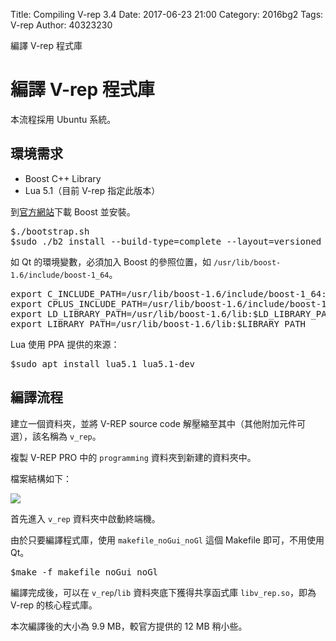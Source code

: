 Title: Compiling V-rep 3.4
Date: 2017-06-23 21:00
Category: 2016bg2
Tags: V-rep
Author: 40323230

編譯 V-rep 程式庫

<!-- PELICAN_END_SUMMARY -->

編譯 V-rep 程式庫
===

本流程採用 Ubuntu 系統。

環境需求
---

+ Boost C++ Library
+ Lua 5.1（目前 V-rep 指定此版本）

到[官方網站](http://www.boost.org/)下載 Boost 並安裝。

<pre class="brush: bash">
$./bootstrap.sh
$sudo ./b2 install --build-type=complete --layout=versioned threading=multi --prefix="/usr/lib/boost-1.6"
</pre>

如 Qt 的環境變數，必須加入 Boost 的參照位置，如 `/usr/lib/boost-1.6/include/boost-1_64`。

<pre class="brush: bash">
export C_INCLUDE_PATH=/usr/lib/boost-1.6/include/boost-1_64:$C_INCLUDE_PATH
export CPLUS_INCLUDE_PATH=/usr/lib/boost-1.6/include/boost-1_64:$CPLUS_INCLUDE_PATH
export LD_LIBRARY_PATH=/usr/lib/boost-1.6/lib:$LD_LIBRARY_PATH
export LIBRARY_PATH=/usr/lib/boost-1.6/lib:$LIBRARY_PATH
</pre>

Lua 使用 PPA 提供的來源：

<pre class="brush: bash">
$sudo apt install lua5.1 lua5.1-dev
</pre>

編譯流程
---

建立一個資料夾，並將 V-REP source code 解壓縮至其中（其他附加元件可選），該名稱為 `v_rep`。

複製 V-REP PRO 中的 `programming` 資料夾到新建的資料夾中。

檔案結構如下：

![](http://www.coppeliarobotics.com/helpFiles/en/images/folderStructure.jpg)

首先進入 `v_rep` 資料夾中啟動終端機。

由於只要編譯程式庫，使用 `makefile_noGui_noGl` 這個 Makefile 即可，不用使用 Qt。

<pre class="brush: bash">
$make -f makefile_noGui_noGl
</pre>

編譯完成後，可以在 `v_rep`/`lib` 資料夾底下獲得共享函式庫 `libv_rep.so`，即為 V-rep 的核心程式庫。

本次編譯後的大小為 9.9 MB，較官方提供的 12 MB 稍小些。